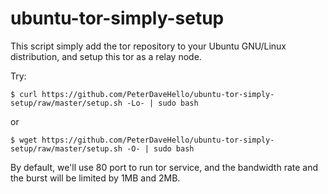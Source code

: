 ubuntu-tor-simply-setup
=======================

This script simply add the tor repository to your Ubuntu GNU/Linux distribution, and setup this tor as a relay node.

Try:

```
$ curl https://github.com/PeterDaveHello/ubuntu-tor-simply-setup/raw/master/setup.sh -Lo- | sudo bash
```

or
```
$ wget https://github.com/PeterDaveHello/ubuntu-tor-simply-setup/raw/master/setup.sh -O- | sudo bash
```

By default, we'll use 80 port to run tor service, and the bandwidth rate and the burst will be limited by 1MB and 2MB.
